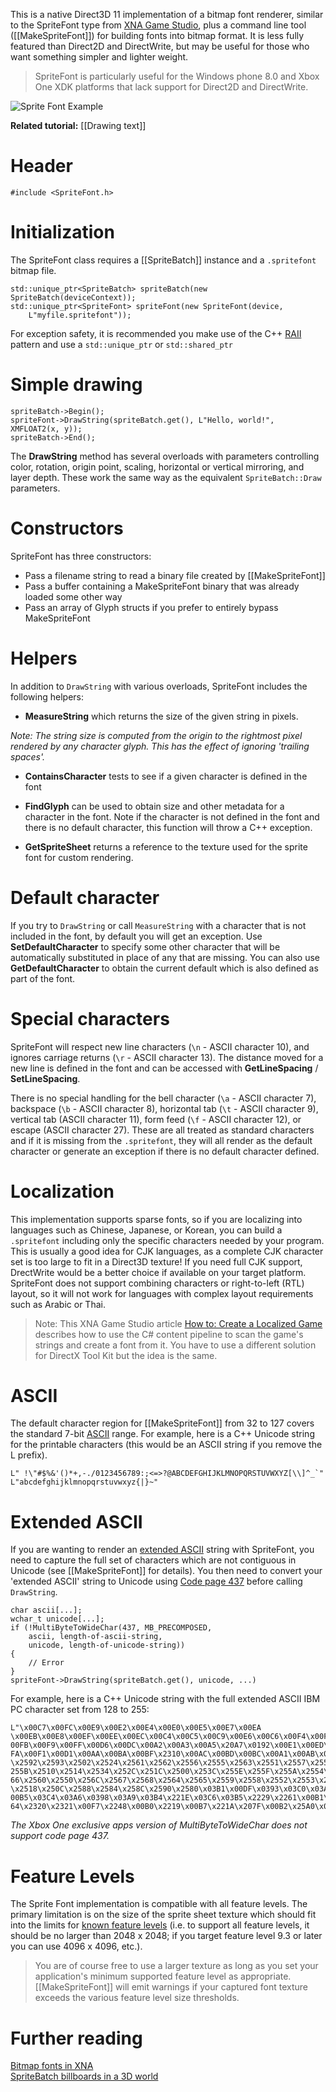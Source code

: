 This is a native Direct3D 11 implementation of a bitmap font renderer, similar to the SpriteFont type from [XNA Game Studio](https://msdn.microsoft.com/en-us/library/microsoft.xna.framework.graphics.spritefont.aspx), plus a command line tool ([[MakeSpriteFont]]) for building fonts into bitmap format. It is less fully featured than Direct2D and DirectWrite, but may be useful for those who want something simpler and lighter weight.

> SpriteFont is particularly useful for the Windows phone 8.0 and Xbox One XDK platforms that lack support for Direct2D and DirectWrite.

![Sprite Font Example](https://github.com/Microsoft/DirectXTK/wiki/images/SpriteFontExample.png)

**Related tutorial:** [[Drawing text]]

# Header
    #include <SpriteFont.h>

# Initialization

The SpriteFont class requires a [[SpriteBatch]] instance and a ``.spritefont`` bitmap file.

    std::unique_ptr<SpriteBatch> spriteBatch(new SpriteBatch(deviceContext));
    std::unique_ptr<SpriteFont> spriteFont(new SpriteFont(device,
        L"myfile.spritefont"));

For exception safety, it is recommended you make use of the C++ [RAII](http://en.wikipedia.org/wiki/Resource_Acquisition_Is_Initialization) pattern and use a ``std::unique_ptr`` or ``std::shared_ptr``

# Simple drawing

    spriteBatch->Begin();
    spriteFont->DrawString(spriteBatch.get(), L"Hello, world!", XMFLOAT2(x, y));
    spriteBatch->End();

The **DrawString** method has several overloads with parameters controlling color, rotation, origin point, scaling, horizontal or vertical mirroring, and layer depth. These work the same way as the equivalent ``SpriteBatch::Draw`` parameters.

# Constructors

SpriteFont has three constructors:

* Pass a filename string to read a binary file created by [[MakeSpriteFont]]
* Pass a buffer containing a MakeSpriteFont binary that was already loaded some other way
* Pass an array of Glyph structs if you prefer to entirely bypass MakeSpriteFont

# Helpers
In addition to ``DrawString`` with various overloads, SpriteFont includes the following helpers:

* **MeasureString** which returns the size of the given string in pixels.

_Note: The string size is computed from the origin to the rightmost pixel rendered by any character glyph. This has the effect of ignoring 'trailing spaces'._

* **ContainsCharacter** tests to see if a given character is defined in the font

* **FindGlyph** can be used to obtain size and other metadata for a character in the font. Note if the character is not defined in the font and there is no default character, this function will throw a C++ exception.

* **GetSpriteSheet** returns a reference to the texture used for the sprite font for custom rendering.

# Default character

If you try to ``DrawString`` or call ``MeasureString`` with a character that is not included in the font, by default you will get an exception. Use **SetDefaultCharacter** to specify some other character that will be automatically substituted in place of any that are missing. You can also use **GetDefaultCharacter** to obtain the current default which is also defined as part of the font.

# Special characters

SpriteFont will respect new line characters (``\n`` - ASCII character 10), and ignores carriage returns (``\r`` - ASCII character 13). The distance moved for a new line is defined in the font and can be accessed with **GetLineSpacing** / **SetLineSpacing**.

There is no special handling for the bell character (``\a`` - ASCII character 7), backspace (``\b`` - ASCII character 8), horizontal tab (``\t`` - ASCII character 9), vertical tab (ASCII character 11), form feed (``\f`` - ASCII character 12), or escape (ASCII character 27). These are all treated as standard characters and if it is missing from the ``.spritefont``, they will all render as the default character or generate an exception if there is no default character defined.

# Localization

This implementation supports sparse fonts, so if you are localizing into languages such as Chinese, Japanese, or Korean, you can build a ``.spritefont`` including only the specific characters needed by your program. This is usually a good idea for CJK languages, as a complete CJK character set is too large to fit in a Direct3D texture! If you need full CJK support, DrectWrite would be a better choice if available on your target platform. SpriteFont does not support combining characters or right-to-left (RTL) layout, so it will not work for languages with complex layout requirements such as Arabic or Thai.

> Note: This XNA Game Studio article [How to: Create a Localized Game](https://msdn.microsoft.com/en-us/library/ff966426.aspx) describes how to use the C# content pipeline to scan the game's strings and create a font from it. You have to use a different solution for DirectX Tool Kit but the idea is the same.

# ASCII
The default character region for [[MakeSpriteFont]] from 32 to 127 covers the standard 7-bit [ASCII](http://ascii-table.com/ascii.php) range. For example, here is a C++ Unicode string for the printable characters (this would be an ASCII string if you remove the L prefix).

    L" !\"#$%&'()*+,-./0123456789:;<=>?@ABCDEFGHIJKLMNOPQRSTUVWXYZ[\\]^_`"
    L"abcdefghijklmnopqrstuvwxyz{|}~"

# Extended ASCII

If you are wanting to render an [extended ASCII](http://ascii-table.com/ascii-extended-pc-list.php) string with SpriteFont, you need to capture the full set of characters which are not contiguous in Unicode (see [[MakeSpriteFont]] for details). You then need to convert your 'extended ASCII' string to Unicode using [Code page 437](http://en.wikipedia.org/wiki/Code_page_437) before calling ``DrawString``.

    char ascii[...];
    wchar_t unicode[...];
    if (!MultiByteToWideChar(437, MB_PRECOMPOSED,
        ascii, length-of-ascii-string,
        unicode, length-of-unicode-string))
    {
        // Error
    }
    spriteFont->DrawString(spriteBatch.get(), unicode, ...)

For example, here is a C++ Unicode string with the full extended ASCII IBM PC character set from 128 to 255:

    L"\x00C7\x00FC\x00E9\x00E2\x00E4\x00E0\x00E5\x00E7\x00EA
    \x00EB\x00E8\x00EF\x00EE\x00EC\x00C4\x00C5\x00C9\x00E6\x00C6\x00F4\x00F6\x00F2\x
    00FB\x00F9\x00FF\x00D6\x00DC\x00A2\x00A3\x00A5\x20A7\x0192\x00E1\x00ED\x00F3\x00
    FA\x00F1\x00D1\x00AA\x00BA\x00BF\x2310\x00AC\x00BD\x00BC\x00A1\x00AB\x00BB\x2591
    \x2592\x2593\x2502\x2524\x2561\x2562\x2556\x2555\x2563\x2551\x2557\x255D\x255C\x
    255B\x2510\x2514\x2534\x252C\x251C\x2500\x253C\x255E\x255F\x255A\x2554\x2569\x25
    66\x2560\x2550\x256C\x2567\x2568\x2564\x2565\x2559\x2558\x2552\x2553\x256B\x256A
    \x2518\x250C\x2588\x2584\x258C\x2590\x2580\x03B1\x00DF\x0393\x03C0\x03A3\x03C3\x
    00B5\x03C4\x03A6\x0398\x03A9\x03B4\x221E\x03C6\x03B5\x2229\x2261\x00B1\x2265\x22
    64\x2320\x2321\x00F7\x2248\x00B0\x2219\x00B7\x221A\x207F\x00B2\x25A0\x00A0"

_The Xbox One exclusive apps version of MultiByteToWideChar does not support code page 437._

# Feature Levels

The Sprite Font implementation is compatible with all feature levels. The primary limitation is on the size of the sprite sheet texture which should fit into the limits for [known feature levels](https://msdn.microsoft.com/en-us/library/windows/desktop/ff476876.aspx) (i.e. to support all feature levels, it should be no larger than 2048 x 2048; if you target feature level 9.3 or later you can use 4096 x 4096, etc.).

> You are of course free to use a larger texture as long as you set your application's minimum supported feature level as appropriate. [[MakeSpriteFont]] will emit warnings if your captured font texture exceeds the various feature level size thresholds.

# Further reading

[Bitmap fonts in XNA](http://blogs.msdn.com/b/shawnhar/archive/2007/04/26/bitmap-fonts-in-xna.aspx)  
[SpriteBatch billboards in a 3D world](http://blogs.msdn.com/b/shawnhar/archive/2011/01/12/spritebatch-billboards-in-a-3d-world.aspx)